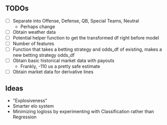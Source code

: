 ## TODOs
- [ ] Separate into Offense, Defense, QB, Special Teams, Neutral
    - Perhaps change 
- [ ] Obtain weather data
- [ ] Potential helper function to get the transformed df right before model
- [ ] Number of features
- [ ] Function that takes a betting strategy and odds_df of existing, makes a new betting strategy odds_df
- [ ] Obtain basic historical market data with payouts
    - Frankly, -110 us a pretty safe estimate
- [ ] Obtain market data for derivative lines  

## Ideas
- "Explosiveness"
- Smarter elo system
- Minimizing logloss by experimenting with Classification rather than Regression

